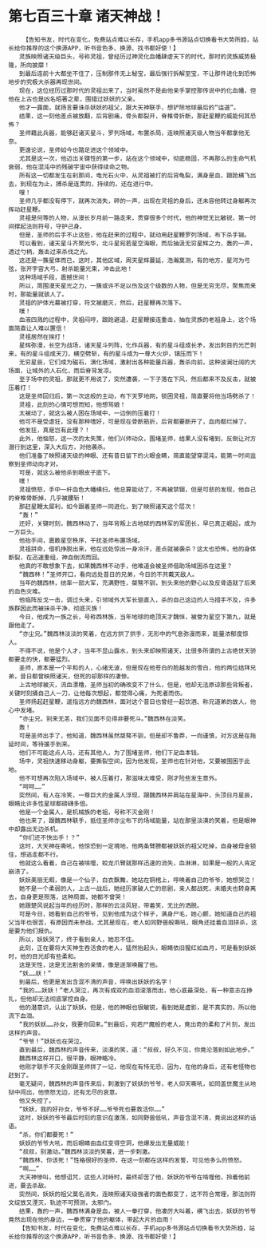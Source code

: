 # 第七百三十章 诸天神战！
        【告知书友，时代在变化，免费站点难以长存，手机app多书源站点切换看书大势所趋，站长给你推荐的这个换源APP，听书音色多、换源、找书都好使！】
       灵族映照诸天级巨头，号称灵祖，曾经历过神灵化血幡肆虐天下的时代，那时的灵族威势极隆，所向披靡！
       到最后连前十大都坐不住了，压制那件无上秘宝，最后强行拆解至宝，不让那件进化到恐怖地步的究极大杀器再现世间。
       现在，这位经历过那时代的灵祖出来了，当时虽然不是由他亲手掌控那传说中的化血幡，但他在上古也是凶名昭著之辈，围猎过妖妖的父亲。
       他才一露面，就扬言要诛杀妖妖的祖父，跟大天神联手，想铲除地球最后的“运道”。
       结果，这一刻他差点被放翻，后背剧痛，骨头都裂开，脊椎骨折断，那赶星鞭的威能何其恐怖？
       圣师藉此兵器，能够赶诸天星斗，罗列场域，布置杀局，连映照诸天级人物当年都拿他无奈。
       更遑论说，圣师如今也踏足进这个领域中。
       尤其是这一次，他迈出关键性的第一步，站在这个领域中，彻底稳固，不再那么的生命气机衰弱，他在混沌中的残破宇宙中获得续命之物。
       所有这一切都发生在刹那间，电光石火中，从灵祖被打的后背龟裂，满身是血，踉跄横飞出去，到现在为止，搏杀是连贯的，持续的，还在进行中。
       嗖！
       圣师几乎都没有停下，就再次消失，砰的一声，出现在灵祖的身后，还未容他转过身躯再次挥动赶星鞭。
       灵祖是何等的人物，从漫长岁月前一路走来，贯穿很多个时代，他的神觉无比敏锐，第一时间撑起法则符号，守护己身。
       但是，圣师的后手不止这些，他在赶来的过程中，就动用赶星鞭罗列场域，布下杀手锏。
       可以看到，诸天星斗齐聚光华，北斗星宛若星空海眼，而后抽汲无穷星辉之力，轰的一声，透过勺柄，轰击过来杀伐之光。
       这还是一簇星体而已，这时，其他区域，周天星辉蔓延，浩瀚莫测，有的地方，星河为弓弦，张开宇宙大弓，射杀能量光束，冲击此地！
       这种场域手段，震撼世间！
       所以，周围漫天星光之力，一簇或许不足以伤及这个级数的人物，但是无穷无尽，聚焦而来时，那能量就骇人了。
       灵祖的护体光幕被打穿，符文被磨灭，然后，赶星鞭再次落下。
       噗！
       血液四溅的过程中，灵祖闷哼，踉跄避退，赶星鞭接连重击，抽在灵族的老祖身上，这个场面简直让人难以置信！
       灵祖居然在挨打！
       星辉弥漫，长空为战场，诸天星斗列阵，化作兵器，有的星斗组成长矛，发出刺目的光芒刺来，有的星斗组成天刀，横空劈斩，有的星斗成为一尊大火炉，镇压而下！
       无穷星辰，它们成为磁石，演化场域，激射出各种能量兵器，轰杀向前，这种波澜壮阔的大场面，让域外的人石化，而后脊背发凉。
       至于场中的灵祖，那就更不用说了，突然遭袭，一下子落在下风，然后都来不及反击，就被压着打！
       这是圣师回归后，第一次这般的主动，布下天罗地网，锁困灵祖，简直要将他当场劈杀了！
       灵祖，此刻的心情可想而知，他想骂娘！
       太被动了，就这么被人困在场域中，一边倒的压着打！
       他可不是受虐狂，没有那种嗜好，可是现在骨断筋折，后背都要断开了，血肉都烂掉了。
       他发狂，真是岂有此理？！
       此外，他恼怒，这一次的太失策，他们兴师动众，围堵圣师，结果人没有堵到，反倒让对方潜行到这里，深入大后方，对他袭杀。
       他们准备了映照诸天级的神眼、还有昔日留下的火眼金睛，简直能望穿混沌，能第一时间监察到圣师动向才对。
       可是，就这么被他杀到眼皮子底下。
       噗！
       灵祖愤怒，手中一杆血色大幡横扫，他总算能动了，不再被禁锢，但是可悲的发现，他自己的脊椎骨断掉，几乎被腰斩！
       那赶星鞭太犀利，如今跟着圣师一同进化，到了映照诸天这个层次！
       “轰！”
       还好，关键时刻，魏西林动了，当年背叛上古地球的西林军的军团长，早已真正崛起，成为一方巨头。
       他抬手间，震散星空秩序，干扰圣师布置场域。
       灵祖拼命，借机挣脱出来，他在远处惊出一身冷汗，差点就被袭杀？这太也恐怖，他的身体断裂，在迅速重组，神血倒流而回。
       他真的不敢想象下去，如果魏西林不动手，他难道会被圣师借助场域困杀在这里？
       “魏西林！”圣师开口，看向远处昔日的兄弟，今日的不共戴天敌人。
       当年的魏西林，统率一部大军，充满野性，桀骜不驯，到头来他的野心以及反骨造就了后来的血色灾难。
       他临阵反戈一击，调过头来，引领域外大军长驱直入，杀的自己这边的人马措手不及，许多族群因此而被抹杀干净，彻底灭族！
       今日，他成为一族之长，号称西林族，当年地球的绝顶天才魏恒，被誉为星空下第九，就是跟他走了。
       “亦尘兄。”魏西林淡淡的笑着，在远方拱了拱手，无形中的气息弥漫而来，能量浓郁度惊人。
       不得不说，他是个人才，当年不显山露水，到头来却映照诸天，比很多所谓的上古绝世天骄都要走的快，都要猛烈。
       圣师，原本是一个平和的人，心绪无波，但是现在他苍白的脸越发的雪白，他的两位结拜兄弟，昔日都曾映照诸天，但死的却那样的凄惨。
       上古地球被灭，流血漂橹，圣师当初的确改变不了什么，但是，他却无法原谅那些背叛者，关键时刻捅自己人一刀，让他每次想起，都觉得心痛，为死者而伤。
       圣师扬起赶星鞭，遥指远方的魏西林，面对这个昔日也曾经一起饮酒、称兄道弟的故人，他心中发堵。
       “亦尘兄，别来无恙，我们见面不见得非要死斗。”魏西林在淡笑。
       轰！
       可是圣师出手了，他知道，魏西林虽然桀骜不驯，但是却不鲁莽，一向谨慎，对方这是在拖延时间，等待援手到来。
       他们不可能这点人马，还有其他人，为了围堵圣师，他们下足血本钱。
       场中，灵祖快速移动身躯，要撕裂空间，因为他发现，圣师也在针对他，又要被围困于此地。
       他不可想再次陷入场域中，被人压着打，那滋味太难受，刚才险些发生意外。
       “呵呵……”
       突然间，有人在冷笑，一尊巨大的金属人浮现，跟魏西林并肩站在星海中，头顶日月星辰，眼睛比许多性星球都磅礴多倍。
       他是一个金属人，是机械族的老祖，号称不灭金刚！
       他也来了，跟魏西林联手，抵住圣师亦尘布下的场域能量，站在那里淡漠的笑着，但是眼神中却露出无边杀机。
       “你们还不快出手！？”
       这时，大天神在嘶吼，他惊恐到一定境地，他两条臂膀都被妖妖的祖父吃掉，自身被母金锁住，想逃走都不行。
       他就这么看着，自己在被啃噬，蛟龙爪臂就那样迅速的消失，血淋淋，如果是一般的人肯定崩溃了。
       妖妖美丽无暇，像是一个仙子，白衣飘舞，她站在铜棺上，呼唤着自己的爷爷，她想哭泣！
       她不是一个柔弱的人，上古一战后，她经历家破人亡的悲剧，亲人都战死，未婚夫也转身离去，自身更是殒落，这种局面，她都不曾哭！
       她跟楚风说起当年的经历时，那样的云淡风轻，带着笑，无比的洒脱。
       可是今日，她看到自己的爷爷，见到他成为这个样子，满身尸毛，她心颤，她知道自己的祖父当年也很苦，有原因而未参战。尤其是现在，老人如同野兽般嘶吼，眼角还挂着血泪拼杀，这是要为他们报仇。
       所以，妖妖哭了，终于看到亲人，她忍不住。
       此刻，正在要将大天神生吞活食的老人，猛然抬起头，眼睛依旧猩红如血月，可是看到妖妖时，他的目光却有些柔和。
       这是天性，这是无法割舍的亲情，像是逐渐唤醒了他。
       “妖……妖！”
       到最后，他更是发出含混不清的声音，呼唤出妖妖的名字！
       “我的……妖妖！”老人哭泣，再次有成双的血泪滚落而出，他心底最深处，有一种意志在挣扎，但他却无法彻底掌控自身。
       他的潜意识，认出了妖妖，但是，他的神眼也很敏锐，看到她是虚影，是不真实的，所以他流下血泪。
       “我的妖妖……孙女，我要你回来。”到最后，宛若尸魔般的老人，竟出奇的柔和了片刻，发出这样的声音。
       “爷爷！”妖妖也在哭泣。
       直到最后，魏西林的声音传来，淡漠的笑，道：“叔叔，好久不见，你竟沦落到如此地步。”
       魏西林这样开口，很平静，眼神略冷。
       他刚才联手不灭金刚跟圣师拼了一记，他现在有恃无恐，因为，在他的身后，还有老怪物也赶到了。
       毫无疑问，魏西林的声音传来后，刺激到了妖妖的爷爷，老人仰天嘶吼，如同盖世魔主从地狱中闯出，他愤怒无边，还有无尽的哀意。
       他又失控了。
       “妖妖，我的好孙女，爷爷不好……爷爷死也要救活你……”
       这时，妖妖的爷爷最后时刻的意识在激荡，如同野兽低吼，声音含混不清，竟说出这样的话语。
       “杀，你们都要死！”
       妖妖的爷爷大吼，而后眼睛由血红变得空洞，他爆发出无量威能！
       “叔叔，别激动。”魏西林淡淡的笑着，进一步刺激。
       “魏西林，你该死！”性格很好的圣师，在这一刻都在这样的发誓，可见他多么的愤怒。
       “啊……”
       大天神惨叫，他想诅咒，这些人对峙时，最终却苦了他，妖妖的爷爷在啃噬他，拎着他前进，要去杀敌。
       突然间，妖妖的祖父莫名消失，连映照诸天级强者的面色都变了，这不符合常理，那法则符文绽放又湮灭，轨迹不可预测，太邪门。
       结果，轰的一声，魏西林满身是血，被人一拳打穿，他凄厉大叫着，横飞出去，妖妖的爷爷竟然出现在他的身边，一拳贯穿了他的躯体，带起大片的血雨！
       【告知书友，时代在变化，免费站点难以长存，手机app多书源站点切换看书大势所趋，站长给你推荐的这个换源APP，听书音色多、换源、找书都好使！】